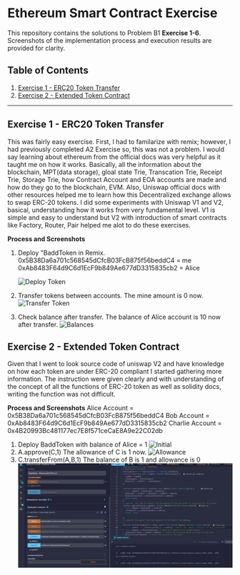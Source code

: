 # Ethereum Smart Contract Exercise
This repository contains the solutions to Problem B1 **Exercise 1-6**.
Screenshots of the implementation process and execution results are provided for clarity.

## Table of Contents
1. [Exercise 1 - ERC20 Token Transfer](#exercise-1-erc20-token-transfer)
2. [Exercise 2 - Extended Token Contract](#exercise-2-extended-token-contract)

---

## Exercise 1 - ERC20 Token Transfer
This was fairly easy exercise. First, I had to familarize with remix; however, I had previously completed A2 Exercise so, this was not a problem.
I would say learning about ethereum from the official docs was very helpful as it taught me on how it works. Basically, all the information about the
blockchain, MPT(data storage), gloal state Trie, Transcation Trie, Receipt Trie, Storage Trie, how Contract Account and EOA accounts are made and how do they go to the blockchain, EVM.
Also, Uniswap official docs with other resources helped me to learn how this Decentralized exchange allows to swap ERC-20 tokens.
I did some experiments with Uniswap V1 and V2, basical, understanding how it works from very fundamental level.
V1 is simple and easy to understand but V2 with introduction of smart contracts like Factory, Router, Pair helped me alot to do these exercises.

**Process and Screenshots**

1. Deploy "BaddToken in Remix.
    0x5B38Da6a701c568545dCfcB03FcB875f56beddC4 = me
    0xAb8483F64d9C6d1EcF9b849Ae677dD3315835cb2 = Alice

   ![Deploy Token](screenshots/e1p1.png)
2. Transfer tokens between accounts.
    The mine amount is 0 now.
   ![Transfer Token](screenshots/e1p2.png)
3. Check balance after transfer.
    The balance of Alice account is 10 now after transfer.
  ![Balances](screenshots/e1p3.png)



## Exercise 2 - Extended Token Contract

Given that I went to look source code of uniswap V2 and have knowledge on how each token  are under ERC-20 compliant I started gathering more information.
The instruction were given clearly and with understanding of the concept of all the functions of ERC-20 token as well as solidity docs, writing the function was
not difficult.

**Process and Screenshots**
Alice Account = 0x5B38Da6a701c568545dCfcB03FcB875f56beddC4
Bob Account = 0xAb8483F64d9C6d1EcF9b849Ae677dD3315835cb2
Charlie Account = 0x4B20993Bc481177ec7E8f571ceCaE8A9e22C02db

1. Deploy BaddToken with balance of Alice = 1
    ![Initial](screenshots/e2p1.png)
2. A.approve(C,1)
    The allowance of C is 1 now.
    ![Allowance](screenshots/e2p2.png)
3. C.transferFrom(A,B,1)
    The balance of B is 1 and allowance is 0
    ![TransferFrom](screenshots/e2p3.png)






